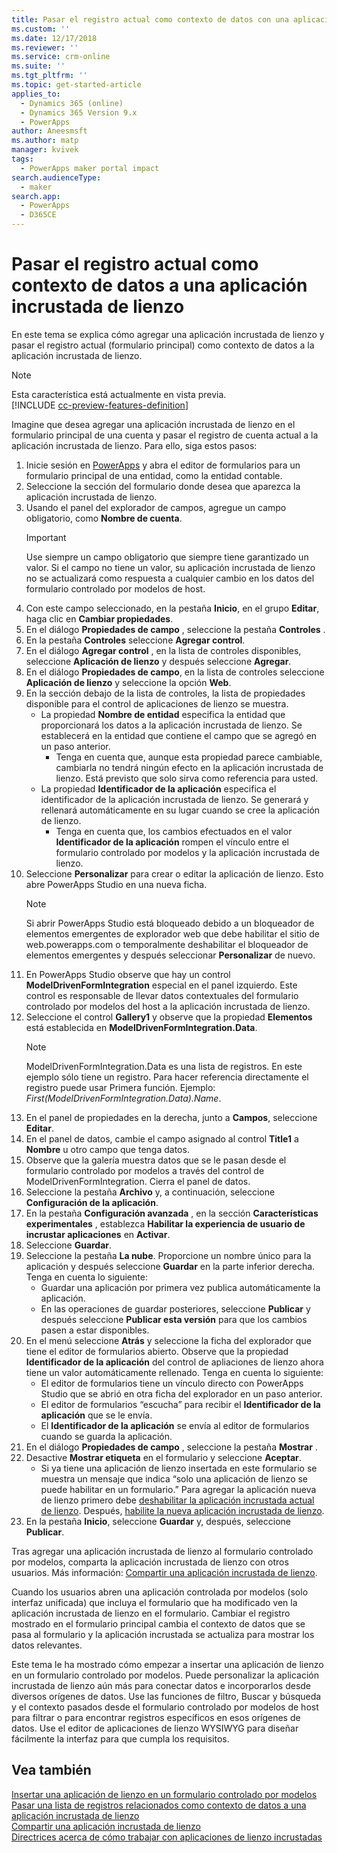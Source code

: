 ```yaml
---
title: Pasar el registro actual como contexto de datos con una aplicación incrustada de lienzo | MicrosoftDocs
ms.custom: ''
ms.date: 12/17/2018
ms.reviewer: ''
ms.service: crm-online
ms.suite: ''
ms.tgt_pltfrm: ''
ms.topic: get-started-article
applies_to:
  - Dynamics 365 (online)
  - Dynamics 365 Version 9.x
  - PowerApps
author: Aneesmsft
ms.author: matp
manager: kvivek
tags:
  - PowerApps maker portal impact
search.audienceType:
  - maker
search.app:
  - PowerApps
  - D365CE
---
```


# <a name="pass-the-current-record-as-data-context-to-an-embedded-canvas-app"></a>Pasar el registro actual como contexto de datos a una aplicación incrustada de lienzo
En este tema se explica cómo agregar una aplicación incrustada de lienzo y pasar el registro actual (formulario principal) como contexto de datos a la aplicación incrustada de lienzo.

> [!NOTE]
> Esta característica está actualmente en vista previa. <br />
> [!INCLUDE [cc-preview-features-definition](../../includes/cc-preview-features-definition.md)] 

Imagine que desea agregar una aplicación incrustada de lienzo en el formulario principal de una cuenta y pasar el registro de cuenta actual a la aplicación incrustada de lienzo. Para ello, siga estos pasos: 

1.  Inicie sesión en [PowerApps](https://web.powerapps.com/?utm_source=padocs&utm_medium=linkinadoc&utm_campaign=referralsfromdoc) y abra el editor de formularios para un formulario principal de una entidad, como la entidad contable. 
2.  Seleccione la sección del formulario donde desea que aparezca la aplicación incrustada de lienzo.
3.  Usando el panel del explorador de campos, agregue un campo obligatorio, como **Nombre de cuenta**.
      > [!IMPORTANT]
      > Use siempre un campo obligatorio que siempre tiene garantizado un valor. Si el campo no tiene un valor, su aplicación incrustada de lienzo no se actualizará como respuesta a cualquier cambio en los datos del formulario controlado por modelos de host.
4.  Con este campo seleccionado, en la pestaña **Inicio**, en el grupo **Editar**, haga clic en **Cambiar propiedades**.
5.  En el diálogo **Propiedades de campo** , seleccione la pestaña **Controles** .
6.  En la pestaña **Controles** seleccione **Agregar control**.
7.  En el diálogo **Agregar control** , en la lista de controles disponibles, seleccione **Aplicación de lienzo** y después seleccione **Agregar**.
8.  En el diálogo **Propiedades de campo**, en la lista de controles seleccione **Aplicación de lienzo** y seleccione la opción **Web**.
9.  En la sección debajo de la lista de controles, la lista de propiedades disponible para el control de aplicaciones de lienzo se muestra.
     - La propiedad **Nombre de entidad** especifica la entidad que proporcionará los datos a la aplicación incrustada de lienzo. Se establecerá en la entidad que contiene el campo que se agregó en un paso anterior.
         - Tenga en cuenta que, aunque esta propiedad parece cambiable, cambiarla no tendrá ningún efecto en la aplicación incrustada de lienzo. Está previsto que solo sirva como referencia para usted.
     - La propiedad **Identificador de la aplicación** especifica el identificador de la aplicación incrustada de lienzo. Se generará y rellenará automáticamente en su lugar cuando se cree la aplicación de lienzo.
         - Tenga en cuenta que, los cambios efectuados en el valor **Identificador de la aplicación** rompen el vínculo entre el formulario controlado por modelos y la aplicación incrustada de lienzo.
10. Seleccione **Personalizar** para crear o editar la aplicación de lienzo. Esto abre PowerApps Studio en una nueva ficha.
       > [!NOTE]
       > Si abrir PowerApps Studio está bloqueado debido a un bloqueador de elementos emergentes de explorador web que debe habilitar el sitio de web.powerapps.com o temporalmente deshabilitar el bloqueador de elementos emergentes y después seleccionar **Personalizar** de nuevo.
11. En PowerApps Studio observe que hay un control **ModelDrivenFormIntegration** especial en el panel izquierdo. Este control es responsable de llevar datos contextuales del formulario controlado por modelos del host a la aplicación incrustada de lienzo.
12. Seleccione el control **Gallery1** y observe que la propiedad **Elementos** está establecida en **ModelDrivenFormIntegration.Data**.
      > [!NOTE]
      > ModelDrivenFormIntegration.Data es una lista de registros. En este ejemplo sólo tiene un registro. Para hacer referencia directamente el registro puede usar Primera función. Ejemplo: *First(ModelDrivenFormIntegration.Data).Name*.
13. En el panel de propiedades en la derecha, junto a **Campos**, seleccione **Editar**.
14. En el panel de datos, cambie el campo asignado al control **Title1** a **Nombre** u otro campo que tenga datos.
15. Observe que la galería muestra datos que se le pasan desde el formulario controlado por modelos a través del control de ModelDrivenFormIntegration. Cierra el panel de datos.
16. Seleccione la pestaña **Archivo** y, a continuación, seleccione **Configuración de la aplicación**.
17. En la pestaña **Configuración avanzada** , en la sección **Características experimentales** , establezca **Habilitar la experiencia de usuario de incrustar aplicaciones** en **Activar**.
18. Seleccione **Guardar**. 
19. Seleccione la pestaña **La nube**. Proporcione un nombre único para la aplicación y después seleccione **Guardar** en la parte inferior derecha. Tenga en cuenta lo siguiente: 
    -  Guardar una aplicación por primera vez publica automáticamente la aplicación.
      -  En las operaciones de guardar posteriores, seleccione **Publicar** y después seleccione **Publicar esta versión** para que los cambios pasen a estar disponibles.
20. En el menú seleccione **Atrás** y seleccione la ficha del explorador que tiene el editor de formularios abierto. Observe que la propiedad **Identificador de la aplicación** del control de apliaciones de lienzo ahora tiene un valor automáticamente rellenado. Tenga en cuenta lo siguiente: 
    -   El editor de formularios tiene un vínculo directo con PowerApps Studio que se abrió en otra ficha del explorador en un paso anterior.
    -   El editor de formularios “escucha” para recibir el **Identificador de la aplicación** que se le envía.
    -   El **Identificador de la aplicación** se envía al editor de formularios cuando se guarda la aplicación.
21. En el diálogo **Propiedades de campo** , seleccione la pestaña **Mostrar** .
22. Desactive **Mostrar etiqueta** en el formulario y seleccione **Aceptar**.
    -   Si ya tiene una aplicación de lienzo insertada en este formulario se muestra un mensaje que indica “solo una aplicación de lienzo se puede habilitar en un formulario.” Para agregar la aplicación nueva de lienzo primero debe [deshabilitar la aplicación incrustada actual de lienzo](embedded-canvas-app-guidelines.md#disable-an-embedded-canvas-app). Después, [habilite la nueva aplicación incrustada de lienzo](embedded-canvas-app-guidelines.md#enable-an-embedded-canvas-app).
23. En la pestaña **Inicio**, seleccione **Guardar** y, después, seleccione **Publicar**.

Tras agregar una aplicación incrustada de lienzo al formulario controlado por modelos, comparta la aplicación incrustada de lienzo con otros usuarios. Más información: [Compartir una aplicación incrustada de lienzo](share-embedded-canvas-app.md).

Cuando los usuarios abren una aplicación controlada por modelos (solo interfaz unificada) que incluya el formulario que ha modificado ven la aplicación incrustada de lienzo en el formulario. Cambiar el registro mostrado en el formulario principal cambia el contexto de datos que se pasa al formulario y la aplicación incrustada se actualiza para mostrar los datos relevantes.

Este tema le ha mostrado cómo empezar a insertar una aplicación de lienzo en un formulario controlado por modelos. Puede personalizar la aplicación incrustada de lienzo aún más para conectar datos e incorporarlos desde diversos orígenes de datos. Use las funciones de filtro, Buscar y búsqueda y el contexto pasados desde el formulario controlado por modelos de host para filtrar o para encontrar registros específicos en esos orígenes de datos. Use el editor de aplicaciones de lienzo WYSIWYG para diseñar fácilmente la interfaz para que cumpla los requisitos.

## <a name="see-also"></a>Vea también
[Insertar una aplicación de lienzo en un formulario controlado por modelos](embed-canvas-app-in-form.md) <br />
[Pasar una lista de registros relacionados como contexto de datos a una aplicación incrustada de lienzo](pass-related-embedded-canvas-app.md) <br />
[Compartir una aplicación incrustada de lienzo](share-embedded-canvas-app.md) <br />
[Directrices acerca de cómo trabajar con aplicaciones de lienzo incrustadas](embedded-canvas-app-guidelines.md)
